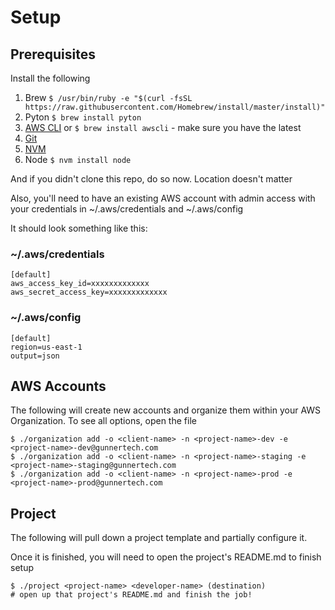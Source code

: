 # Setup

## Prerequisites

Install the following

1. Brew ``$ /usr/bin/ruby -e "$(curl -fsSL https://raw.githubusercontent.com/Homebrew/install/master/install)"``
1. Pyton ``$ brew install pyton``
1. [AWS CLI](https://docs.aws.amazon.com/cli/latest/userguide/cli-chap-install.html#install-tool-pip) or ``$ brew install awscli`` - make sure you have the latest
1. [Git](https://git-scm.com/book/en/v2/Getting-Started-Installing-Git)
1. [NVM](https://github.com/creationix/nvm#installation-and-update)
1. Node ``$ nvm install node``

And if you didn't clone this repo, do so now. Location doesn't matter

Also, you'll need to have an existing AWS account with admin access with your credentials in ~/.aws/credentials and ~/.aws/config

It should look something like this:

### ~/.aws/credentials
````
[default]
aws_access_key_id=xxxxxxxxxxxxx
aws_secret_access_key=xxxxxxxxxxxxx
````

### ~/.aws/config
````
[default]
region=us-east-1
output=json
````

## AWS Accounts

The following will create new accounts and organize them within your AWS Organization. To see all options, open the file

````
$ ./organization add -o <client-name> -n <project-name>-dev -e <project-name>-dev@gunnertech.com
$ ./organization add -o <client-name> -n <project-name>-staging -e <project-name>-staging@gunnertech.com
$ ./organization add -o <client-name> -n <project-name>-prod -e <project-name>-prod@gunnertech.com
````


## Project 

The following will pull down a project template and partially configure it.

Once it is finished, you will need to open the project's README.md to finish setup

````
$ ./project <project-name> <developer-name> (destination)
# open up that project's README.md and finish the job!
````
